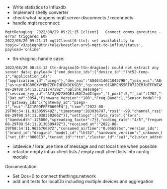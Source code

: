 * Write statistics to influxdb
* Implement shelly converter
* check what happens mqtt server disconnects / reconnects
* handle mqtt reconnect:
```
MqttDebugLog: 2022/08/29 09:21:15 [client]   Connect comms goroutine - error triggered EOF
2022/08/29 09:21:17 mqttClient[0-ttn]: set availability to topic='v3/piegn@ttn/tele/koestler-srv5-mqtt-to-influx/status', payload='online'
```

* ttn-dragino; handle case:
```
2022/08/29 08:54:12 ttn-dragino[0-ttn-dragino]: could not extract any sensor data; payload='{"end_device_ids":{"device_id":"lht52-temp-1","application_ids":{"application_id":"piegn"},"dev_eui":"A8404146C184579B","join_eui":"A840410000000100","dev_addr":"260BA38C"},"correlation_ids":["as:up:01GBMCXVYBMZZFHZHFGKDCKSQ3","gs:conn:01GBMCN55RTR7JQEMJHEFFWZ45","gs:up:host:01GBMCN5609J54R7HATNS2Y6YQ","gs:uplink:01GBMCXVQWV4W3NEDZGTTNTVKR","ns:uplink:01GBMCXVQXNW58CRTTQQGQ652F","rpc:/ttn.lorawan.v3.GsNs/HandleUplink:01GBMCXVQXC7TPXZZX58F7CF7Z","rpc:/ttn.lorawan.v3.NsAs/HandleUplink:01GBMCXVYA4YS3DVKWH32P0FQB"],"received_at":"2022-08-29T08:54:12.171174729Z","uplink_message":{"session_key_id":"AYJyW27X6QEJiBQt2m4Ifg==","f_port":5,"f_cnt":1702,"frm_payload":"CQEAAQAL7g==","decoded_payload":{"Bat_mV":3054,"Firmware_Version":"100","Freq_Band":1,"Sensor_Model":9,"Sub_Band":0},"rx_metadata":[{"gateway_ids":{"gateway_id":"piegn-1","eui":"AC1F09FFFE0609F4"},"time":"2022-08-29T08:54:11.913059949Z","timestamp":283036707,"rssi":-99,"channel_rssi":-99,"snr":11,"uplink_token":"ChUKEwoHcGllZ24tMRIIrB8J//4GCfQQo5j7hgEaDAiz/bGYBhCbtoHMAyC40bWynggqDAiz/bGYBhDt4LCzAw==","received_at":"2022-08-29T08:54:11.938350266Z"}],"settings":{"data_rate":{"lora":{"bandwidth":125000,"spreading_factor":7}},"coding_rate":"4/5","frequency":"867500000","timestamp":283036707,"time":"2022-08-29T08:54:11.913059949Z"},"received_at":"2022-08-29T08:54:11.965576697Z","consumed_airtime":"0.056576s","version_ids":{"brand_id":"dragino","model_id":"lht52","hardware_version":"_unknown_hw_version_","firmware_version":"1.0","band_id":"EU_863_870"},"network_ids":{"net_id":"000013","tenant_id":"ttn","cluster_id":"eu1","cluster_address":"eu1.cloud.thethings.network"}}}'
```
* iotdevice / lora: use time of message and not local time when possible
* refactor empty influx client lists / empty mqtt client lists into config module

Documentation:
* Set Qos=0 to connect thethings.network
* add unit tests for localDb including multiple devices and aggregation